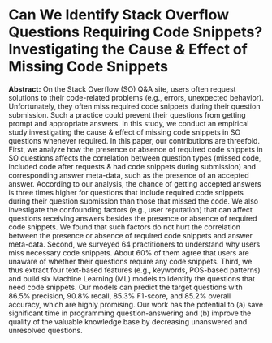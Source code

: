 # Can We Identify Stack Overflow Questions Requiring Code Snippets? Investigating the Cause & Effect of Missing Code Snippets

**Abstract:** On the Stack Overflow (SO) Q&A site, users often request solutions to their code-related problems (e.g., errors, unexpected behavior). Unfortunately, they often miss required code snippets during their question submission. Such a practice could prevent their questions from getting prompt and appropriate answers. 
In this study, we conduct an empirical study investigating the cause & effect of missing code snippets in SO questions whenever required. 
In this paper, our contributions are threefold.
First, we analyze how the presence or absence of required code snippets in SO questions affects the correlation between question types (missed code, included code after requests & had code snippets during submission) and corresponding answer meta-data, such as the presence of an accepted answer.
According to our analysis, the chance of getting accepted answers is three times higher for questions that include required code snippets during their question submission than those that missed the code.
We also investigate the confounding factors (e.g., user reputation) that can affect questions receiving answers besides the presence or absence of required code snippets. We found that such factors do not hurt the correlation between the presence or absence of required code snippets and answer meta-data.
Second, we surveyed 64 practitioners to understand why users miss necessary code snippets.
About 60% of them agree that users are unaware of whether their questions require any code snippets.
Third, we thus extract four text-based features (e.g., keywords, POS-based patterns) and build six Machine Learning (ML) models to identify the questions that need code snippets. 
Our models can predict the target questions with 86.5% precision, 90.8% recall, 85.3% F1-score, and 85.2% overall accuracy, which are highly promising. 
Our work has the potential to (a) save significant time in programming question-answering and (b) improve the quality of the valuable knowledge base by decreasing unanswered and unresolved questions.
